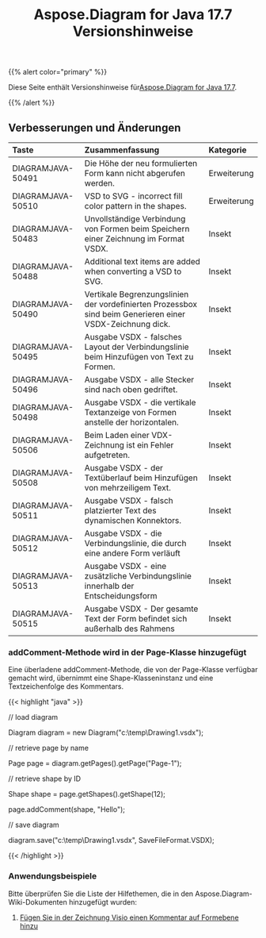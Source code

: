 ﻿---
title: Aspose.Diagram for Java 17.7 Versionshinweise
type: docs
weight: 60
url: /de/java/aspose-diagram-for-java-17-7-release-notes/
---
{{% alert color="primary" %}} 

 Diese Seite enthält Versionshinweise für[Aspose.Diagram for Java 17.7](https://docs.aspose.com/diagram/java/aspose-diagram-for-java-17-7-release-notes/).

{{% /alert %}} 
## **Verbesserungen und Änderungen**

|**Taste**|**Zusammenfassung**|**Kategorie**|
|:- |:- |:- |
|DIAGRAMJAVA-50491|Die Höhe der neu formulierten Form kann nicht abgerufen werden.|Erweiterung|
|DIAGRAMJAVA-50510|VSD to SVG - incorrect fill color pattern in the shapes.|Erweiterung|
|DIAGRAMJAVA-50483|Unvollständige Verbindung von Formen beim Speichern einer Zeichnung im Format VSDX.|Insekt|
|DIAGRAMJAVA-50488|Additional text items are added when converting a VSD to SVG.|Insekt|
|DIAGRAMJAVA-50490|Vertikale Begrenzungslinien der vordefinierten Prozessbox sind beim Generieren einer VSDX-Zeichnung dick.|Insekt|
|DIAGRAMJAVA-50495|Ausgabe VSDX - falsches Layout der Verbindungslinie beim Hinzufügen von Text zu Formen.|Insekt|
|DIAGRAMJAVA-50496|Ausgabe VSDX - alle Stecker sind nach oben gedriftet.|Insekt|
|DIAGRAMJAVA-50498|Ausgabe VSDX - die vertikale Textanzeige von Formen anstelle der horizontalen.|Insekt|
|DIAGRAMJAVA-50506|Beim Laden einer VDX-Zeichnung ist ein Fehler aufgetreten.|Insekt|
|DIAGRAMJAVA-50508|Ausgabe VSDX - der Textüberlauf beim Hinzufügen von mehrzeiligem Text.|Insekt|
|DIAGRAMJAVA-50511|Ausgabe VSDX - falsch platzierter Text des dynamischen Konnektors.|Insekt|
|DIAGRAMJAVA-50512|Ausgabe VSDX - die Verbindungslinie, die durch eine andere Form verläuft|Insekt|
|DIAGRAMJAVA-50513|Ausgabe VSDX - eine zusätzliche Verbindungslinie innerhalb der Entscheidungsform|Insekt|
|DIAGRAMJAVA-50515|Ausgabe VSDX - Der gesamte Text der Form befindet sich außerhalb des Rahmens|Insekt|
### **addComment-Methode wird in der Page-Klasse hinzugefügt**
Eine überladene addComment-Methode, die von der Page-Klasse verfügbar gemacht wird, übernimmt eine Shape-Klasseninstanz und eine Textzeichenfolge des Kommentars.

{{< highlight "java" >}}

 // load diagram

Diagram diagram = new Diagram("c:\\temp\\Drawing1.vsdx");

// retrieve page by name

Page page = diagram.getPages().getPage("Page-1");

// retrieve shape by ID

Shape shape = page.getShapes().getShape(12);

page.addComment(shape, "Hello");

// save diagram

diagram.save("c:\\temp\\Drawing1.vsdx", SaveFileFormat.VSDX);

{{< /highlight >}}
### **Anwendungsbeispiele**
Bitte überprüfen Sie die Liste der Hilfethemen, die in den Aspose.Diagram-Wiki-Dokumenten hinzugefügt wurden:

1. [Fügen Sie in der Zeichnung Visio einen Kommentar auf Formebene hinzu](/diagram/de/java/working-with-comments/#workingwithcomments-addashape-levelcommentinvisiodrawing)
